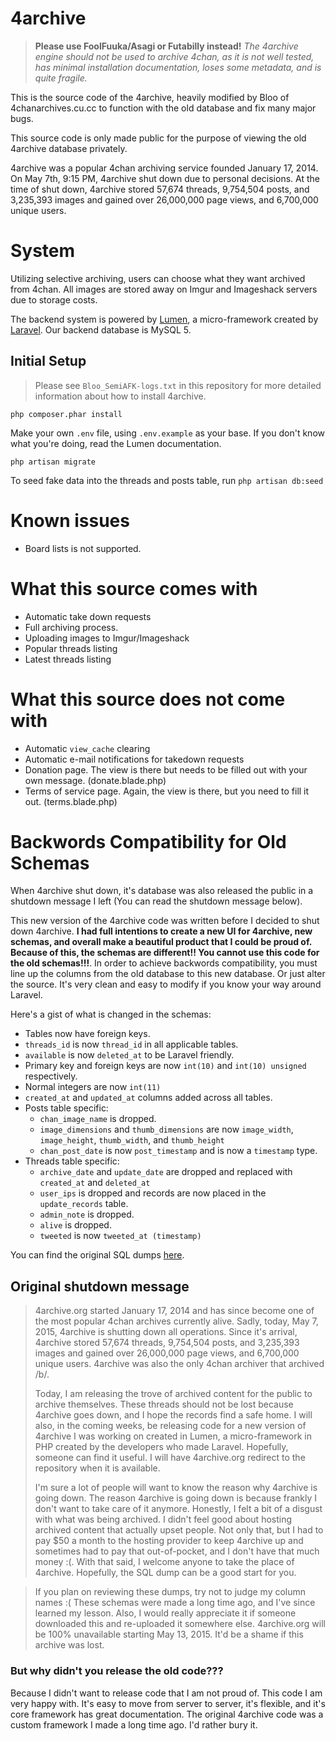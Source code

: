 # 4archive

> **Please use FoolFuuka/Asagi or Futabilly instead!** *The 4archive engine should not be used to archive 4chan, as it is not well tested, has minimal installation documentation, loses some metadata, and is quite fragile.*

This is the source code of the 4archive, heavily modified by Bloo of 4chanarchives.cu.cc to function with the old database and fix many major bugs.

This source code is only made public for the purpose of viewing the old 4archive database privately. 

4archive was a popular 4chan archiving service founded January 17, 2014. On May 7th, 9:15 PM, 4archive shut down due to personal decisions. At the time of shut down, 4archive 
stored 57,674 threads, 9,754,504 posts, and 3,235,393 images and gained over 26,000,000 page views, and 6,700,000 unique users.

# System
Utilizing selective archiving, users can choose what they want archived from 4chan. All images are stored away on Imgur and Imageshack servers due to storage costs.

The backend system is powered by [Lumen](http://lumen.laravel.com), a micro-framework created by [Laravel](http://laravel.com). Our backend database is MySQL 5.

## Initial Setup ##

> Please see `Bloo_SemiAFK-logs.txt` in this repository for more detailed information about how to install 4archive.

`php composer.phar install`

Make your own `.env` file, using `.env.example` as your base. If you don't know what you're doing, read the Lumen documentation.

`php artisan migrate`

To seed fake data into the threads and posts table, run `php artisan db:seed`

# Known issues
- Board lists is not supported.

# What this source comes with
- Automatic take down requests
- Full archiving process.
- Uploading images to Imgur/Imageshack
- Popular threads listing
- Latest threads listing

# What this source does not come with
- Automatic `view_cache` clearing
- Automatic e-mail notifications for takedown requests
- Donation page. The view is there but needs to be filled out with your own message. (donate.blade.php)
- Terms of service page. Again, the view is there, but you need to fill it out. (terms.blade.php)

# Backwords Compatibility for Old Schemas
When 4archive shut down, it's database was also released the public in a shutdown message I left (You can read the shutdown message below).

This new version of the 4archive code was written before I decided to shut down 4archive. **I had full intentions to create a new UI for 4archive, new schemas, and overall make a beautiful product that I could be proud of. Because of this,  the schemas are different!! You cannot use this code for the old schemas!!!**. In order to achieve backwords compatibility, you must line up the columns from the old database to this new database. Or just alter the source. It's very clean and easy to modify if you know your way around Laravel.

Here's a gist of what is changed in the schemas:
-  Tables now have foreign keys.
-  `threads_id` is now `thread_id` in all applicable tables.
-  `available` is now `deleted_at` to be Laravel friendly.
-  Primary key and foreign keys are now `int(10)` and `int(10) unsigned` respectively.
-  Normal integers are now `int(11)`
-  `created_at` and `updated_at` columns added across all tables.
-  Posts table specific:
    -  `chan_image_name` is dropped.
    -  `image_dimensions` and `thumb_dimensions` are now `image_width`, `image_height`, `thumb_width`, and `thumb_height`
    -  `chan_post_date` is now `post_timestamp` and is now a `timestamp` type.
-  Threads table specific:
    -  `archive_date` and `update_date` are dropped and replaced with `created_at` and `deleted_at`
    -  `user_ips` is dropped and records are now placed in the `update_records` table.
    -  `admin_note` is dropped.
    -  `alive` is dropped.
    -  `tweeted` is now `tweeted_at (timestamp)`

You can find the original SQL dumps [here](http://archive.org/details/4archive).

## Original shutdown message
 
>4archive.org started January 17, 2014 and has since become one of the most popular 4chan archives currently alive. Sadly, today, May 7, 2015, 4archive is shutting down all operations. Since it's arrival, 4archive stored 57,674 threads, 9,754,504 posts, and 3,235,393 images and gained over 26,000,000 page views, and 6,700,000 unique users. 4archive was also the only 4chan archiver that archived /b/.
>
>Today, I am releasing the trove of archived content for the public to archive themselves. These threads should not be lost because 4archive goes down, and I hope the records find a safe home. I will also, in the coming weeks, be releasing code for a new version of 4archive I was working on created in Lumen, a micro-framework in PHP created by the developers who made Laravel. Hopefully, someone can find it useful. I will have 4archive.org redirect to the repository when it is available.
>
>I'm sure a lot of people will want to know the reason why 4archive is going down. The reason 4archive is going down is because frankly I don't want to take care of it anymore. Honestly, I felt a bit of a disgust with what was being archived. I didn't feel good about hosting archived content that actually upset people. Not only that, but I had to pay $50 a month to the hosting provider to keep 4archive up and sometimes had to pay that out-of-pocket, and I don't have that much money :(. With that said, I welcome anyone to take the place of 4archive. Hopefully, the SQL dump can be a good start for you.

>If you plan on reviewing these dumps, try not to judge my column names :( These schemas were made a long time ago, and I've since learned my lesson. Also, I would really appreciate it if someone downloaded this and re-uploaded it somewhere else. 4archive.org will be 100% unavailable starting May 13, 2015. It'd be a shame if this archive was lost.

### But why didn't you release the old code??? ####
Because I didn't want to release code that I am not proud of. This code I am very happy with. It's easy to move from server to server, it's flexible, and it's core framework has great documentation. The original 4archive code was a custom framework I made a long time ago. I'd rather bury it.
